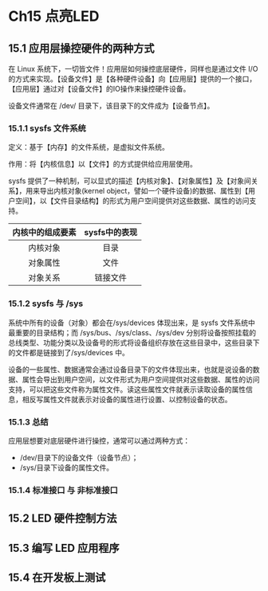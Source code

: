 # Ch15 点亮LED

## 15.1 应用层操控硬件的两种方式

在 Linux 系统下，一切皆文件！应用层如何操控底层硬件，同样也是通过文件 I/O 的方式来实现。【设备文件】是【各种硬件设备】向【应用层】提供的一个接口，【应用层】通过对【设备文件】的IO操作来操控硬件设备。

设备文件通常在 /dev/ 目录下，该目录下的文件成为【设备节点】。

### 15.1.1 sysfs 文件系统

定义：基于【内存】的文件系统，是虚拟文件系统。

作用：将【内核信息】以【文件】的方式提供给应用层使用。

sysfs 提供了一种机制，可以显式的描述【内核对象】、【对象属性】及【对象间关系】，用来导出内核对象(kernel object，譬如一个硬件设备)的数据、属性到【用户空间】，以【文件目录结构】的形式为用户空间提供对这些数据、属性的访问支持。

|内核中的组成要素|sysfs中的表现|
|:-:|:-:|
|内核对象|目录|
|对象属性|文件|
|对象关系|链接文件|

### 15.1.2 sysfs 与 /sys

系统中所有的设备（对象）都会在/sys/devices 体现出来，是 sysfs 文件系统中最重要的目录结构；而 /sys/bus、/sys/class、/sys/dev 分别将设备按照挂载的总线类型、功能分类以及设备号的形式将设备组织存放在这些目录中，这些目录下的文件都是链接到了/sys/devices 中。

设备的一些属性、数据通常会通过设备目录下的文件体现出来，也就是说设备的数据、属性会导出到用户空间，以文件形式为用户空间提供对这些数据、属性的访问支持，可以把这些文件称为属性文件。读这些属性文件就表示读取设备的属性信息，相反写属性文件就表示对设备的属性进行设置、以控制设备的状态。

### 15.1.3 总结

应用层想要对底层硬件进行操控，通常可以通过两种方式：
- /dev/目录下的设备文件（设备节点）；
- /sys/目录下设备的属性文件。

### 15.1.4 标准接口 与 非标准接口

## 15.2 LED 硬件控制方法

## 15.3 编写 LED 应用程序

## 15.4 在开发板上测试